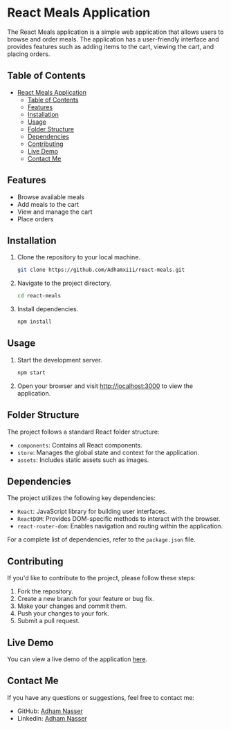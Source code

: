 # React Meals Application

The React Meals application is a simple web application that allows users to browse and order meals. The application has a user-friendly interface and provides features such as adding items to the cart, viewing the cart, and placing orders.

## Table of Contents

- [React Meals Application](#react-meals-application)
  - [Table of Contents](#table-of-contents)
  - [Features](#features)
  - [Installation](#installation)
  - [Usage](#usage)
  - [Folder Structure](#folder-structure)
  - [Dependencies](#dependencies)
  - [Contributing](#contributing)
  - [Live Demo](#live-demo)
  - [Contact Me](#contact-me)

## Features

- Browse available meals
- Add meals to the cart
- View and manage the cart
- Place orders

## Installation

1. Clone the repository to your local machine.

    ```bash
    git clone https://github.com/Adhamxiii/react-meals.git
    ```

2. Navigate to the project directory.

    ```bash
    cd react-meals
    ```

3. Install dependencies.

    ```bash
    npm install
    ```

## Usage

1. Start the development server.

    ```bash
    npm start
    ```

2. Open your browser and visit [http://localhost:3000](http://localhost:3000) to view the application.

## Folder Structure

The project follows a standard React folder structure:

- `components`: Contains all React components.
- `store`: Manages the global state and context for the application.
- `assets`: Includes static assets such as images.

## Dependencies

The project utilizes the following key dependencies:

- `React`: JavaScript library for building user interfaces.
- `ReactDOM`: Provides DOM-specific methods to interact with the browser.
- `react-router-dom`: Enables navigation and routing within the application.

For a complete list of dependencies, refer to the `package.json` file.

## Contributing

If you'd like to contribute to the project, please follow these steps:

1. Fork the repository.
2. Create a new branch for your feature or bug fix.
3. Make your changes and commit them.
4. Push your changes to your fork.
5. Submit a pull request.

## Live Demo

You can view a live demo of the application [here](https://react-meals-mu.vercel.app/).

## Contact Me

If you have any questions or suggestions, feel free to contact me:

- GitHub: [Adham Nasser](https://github.com/Adhamxiii)
- Linkedin: [Adham Nasser](https://www.linkedin.com/in/adhamnasser/)
